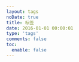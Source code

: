 ```yaml
---
layout: tags
noDate: true
title: 标签
date: 2016-01-01 00:00:01
type: 'tags'
comments: false
toc:
  enable: false
---
```

